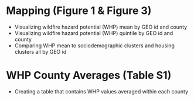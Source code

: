 # Mapping (Figure 1 & Figure 3)
- Visualizing wildfire hazard potential (WHP) mean by GEO id and county
- Visualizing wildfire hazard potential (WHP) quintile by GEO id and county
- Comparing WHP mean to sociodemographic clusters and housing clusters all by GEO id

# WHP County Averages (Table S1)
- Creating a table that contains WHP values averaged within each county
